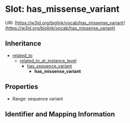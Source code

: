 # Slot: has_missense_variant

URI: [https://w3id.org/biolink/vocab/has_missense_variant](https://w3id.org/biolink/vocab/has_missense_variant)




## Inheritance

* [related_to](related_to.md)
    * [related_to_at_instance_level](related_to_at_instance_level.md)
        * [has_sequence_variant](has_sequence_variant.md)
            * **has_missense_variant**



## Properties

 * Range: sequence variant



## Identifier and Mapping Information





